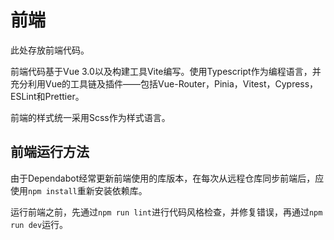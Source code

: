 # 前端

此处存放前端代码。

前端代码基于Vue 3.0以及构建工具Vite编写。使用Typescript作为编程语言，并充分利用Vue的工具链及插件——包括Vue-Router，Pinia，Vitest，Cypress，ESLint和Prettier。

前端的样式统一采用Scss作为样式语言。

## 前端运行方法

由于Dependabot经常更新前端使用的库版本，在每次从远程仓库同步前端后，应使用`npm install`重新安装依赖库。

运行前端之前，先通过`npm run lint`进行代码风格检查，并修复错误，再通过`npm run dev`运行。